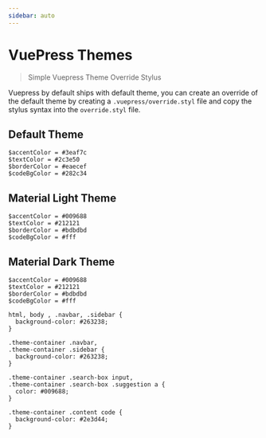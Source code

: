 ```yaml
---
sidebar: auto
---
```


# VuePress Themes

> Simple Vuepress Theme Override Stylus

Vuepress by default ships with default theme, you can create an override of the default theme by creating a ```.vuepress/override.styl``` file and copy the stylus syntax into the ```override.styl``` file.

## Default Theme
```
$accentColor = #3eaf7c
$textColor = #2c3e50
$borderColor = #eaecef
$codeBgColor = #282c34
```

## Material Light Theme
```
$accentColor = #009688
$textColor = #212121
$borderColor = #bdbdbd
$codeBgColor = #fff
```

## Material Dark Theme
```
$accentColor = #009688
$textColor = #212121
$borderColor = #bdbdbd
$codeBgColor = #fff

html, body , .navbar, .sidebar {
  background-color: #263238;
}

.theme-container .navbar,
.theme-container .sidebar {
  background-color: #263238;
}

.theme-container .search-box input,
.theme-container .search-box .suggestion a {
  color: #009688;
}

.theme-container .content code {
  background-color: #2e3d44;
}

```
